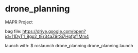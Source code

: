 # drone_planning
MAPR Project

bag file: https://drive.google.com/open?id=11DyT1_8go2_tEr34aZ9rSi7Hpfpf1Mm4

launch with:
$ roslaunch drone_planning drone_planning.launch
